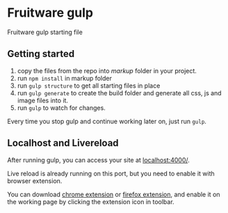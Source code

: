Fruitware gulp
==============

Fruitware gulp starting file

## Getting started

1. copy the files from the repo into *markup* folder in your project.
1. run `npm install` in markup folder
2. run `gulp structure` to get all starting files in place
3. run `gulp generate` to create the build folder and generate all css, js and image files into it.
4. run `gulp` to watch for changes.

Every time you stop gulp and continue working later on, just run `gulp`.

## Localhost and Livereload

After running gulp, you can access your site at [localhost:4000/](http://localhost:4000/).

Live reload is already running on this port, but you need to enable it with browser extension.

You can download [chrome extension](https://chrome.google.com/webstore/detail/livereload/jnihajbhpnppcggbcgedagnkighmdlei) or [firefox extension](https://addons.mozilla.org/en/firefox/addon/livereload/), and enable it on the working page by clicking the extension icon in toolbar.
